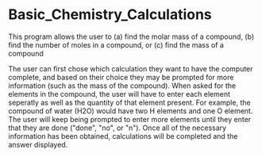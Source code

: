 # Basic_Chemistry_Calculations
This program allows the user to (a) find the molar mass of a compound, (b) find the number of moles in a compound, or (c) find the mass of a compound 

The user can first chose which calculation they want to have the computer complete, and based on their choice they may be prompted for more information (such as the mass of the compound). 
When asked for the elements in the compound, the user will have to enter each element seperatly as well as the quantity of that element present. 
For example, the compound of water (H2O) would have two H elements and one O element. 
The user will keep being prompted to enter more elements until they enter that they are done ("done", "no", or "n"). 
Once all of the necessary information has been obtained, calculations will be completed and the answer displayed.


